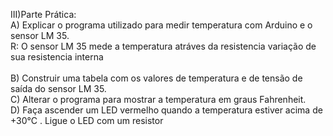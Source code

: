 III)Parte Prática:<br />
A) Explicar o programa utilizado para medir temperatura com Arduino e o sensor LM 35.<br />
R: O sensor LM 35 mede a temperatura atráves da resistencia variação de sua resistencia interna<br />
<br />
B) Construir uma tabela com os valores de temperatura e de tensão de saída do sensor LM 35.<br />
C) Alterar o programa para mostrar a temperatura em graus Fahrenheit.<br />
D) Faça ascender um LED vermelho quando a temperatura estiver acima de +30°C . Ligue o LED com um resistor<br />
